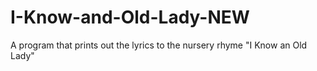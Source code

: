 # I-Know-and-Old-Lady-NEW
A program that prints out the lyrics to the nursery rhyme "I Know an Old Lady"
